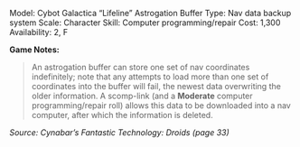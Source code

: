 Model: Cybot Galactica “Lifeline” Astrogation Buffer
Type: Nav data backup system
Scale: Character
Skill: Computer programming/repair
Cost: 1,300
Availability: 2, F

**Game Notes:** 
> An astrogation buffer can store one set of nav coordinates indefinitely; note that any attempts to load more than one set of coordinates into the buffer will fail, the newest data overwriting the older information. A scomp-link (and a **Moderate** computer programming/repair roll) allows this data to be downloaded into a nav computer, after which the information is deleted.

*Source: Cynabar’s Fantastic Technology: Droids (page 33)*